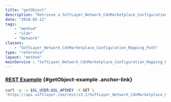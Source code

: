 ```yaml
---
title: "getObject"
description: "Retrieve a SoftLayer_Network_CdnMarketplace_Configuration_Mapping_Path record."
date: "2018-02-12"
tags:
    - "method"
    - "sldn"
    - "Network"
classes:
    - "SoftLayer_Network_CdnMarketplace_Configuration_Mapping_Path"
type: "reference"
layout: "method"
mainService : "SoftLayer_Network_CdnMarketplace_Configuration_Mapping_Path"
---
```


### [REST Example](#getObject-example) <a href="/article/rest/"><i class="fas fa-question"></i></a> {#getObject-example .anchor-link} 
```bash
curl -g -u $SL_USER:$SL_APIKEY -X GET \
'https://api.softlayer.com/rest/v3.1/SoftLayer_Network_CdnMarketplace_Configuration_Mapping_Path/{SoftLayer_Network_CdnMarketplace_Configuration_Mapping_PathID}/getObject'
```
